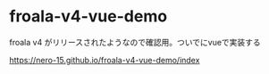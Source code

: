 # froala-v4-vue-demo
froala v4 がリリースされたようなので確認用。ついでにvueで実装する

https://nero-15.github.io/froala-v4-vue-demo/index
